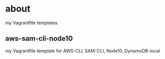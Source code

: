 # about
my Vagrantfile templates.

## aws-sam-cli-node10
my Vagrantfile template for AWS-CLI, SAM-CLI, Node10, DynamoDB-local
